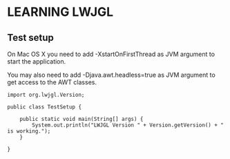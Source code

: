 # LEARNING LWJGL

## Test setup

On Mac OS X you need to add -XstartOnFirstThread as JVM argument to start the application.

You may also need to add -Djava.awt.headless=true as JVM argument to get access to the AWT classes.

	import org.lwjgl.Version;

	public class TestSetup {
	
	    public static void main(String[] args) {
	        System.out.println("LWJGL Version " + Version.getVersion() + " is working.");
	    }
	
	}
	
